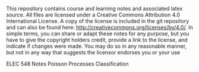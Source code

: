 
This repository contains course and learning notes and associated latex source. All files are
licensed under a Creative Commons Attribution 4.0 International License. A copy of the license
is included in the git repository and can also be found here:
<http://creativecommons.org/licenses/by/4.0/>. In simple terms, you can share or adapt these
notes for any purpose, but you have to give the copyright holders credit, provide a link to the
license, and indicate if changes were made. You may do so in any reasonable manner, but not in
any way that suggests the licensor endorses you or your use

ELEC 548 Notes
Poisson Processes
Classification

